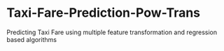 # Taxi-Fare-Prediction-Pow-Trans
Predicting Taxi Fare using multiple feature transformation and regression based algorithms
